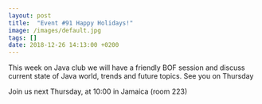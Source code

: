 ```yaml
---
layout: post
title:  "Event #91 Happy Holidays!"
image: /images/default.jpg
tags: []
date: 2018-12-26 14:13:00 +0200
---
```


This week on Java club we will have a friendly BOF session and discuss current state of Java world, trends and future topics. See you on Thursday![]()

Join us next Thursday, at 10:00 in Jamaica (room 223)